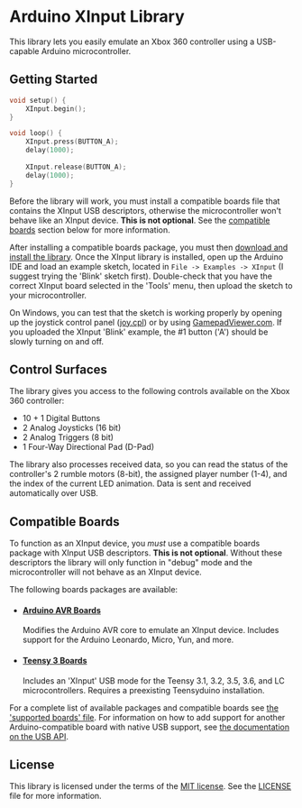 # Arduino XInput Library

This library lets you easily emulate an Xbox 360 controller using a USB-capable Arduino microcontroller.

## Getting Started

```cpp
void setup() {
	XInput.begin();
}

void loop() {
	XInput.press(BUTTON_A);
	delay(1000);
	
	XInput.release(BUTTON_A);
	delay(1000);
}
```

Before the library will work, you must install a compatible boards file that contains the XInput USB descriptors, otherwise the microcontroller won't behave like an XInput device. **This is not optional**. See the [compatible boards](#compatible-boards) section below for more information.

After installing a compatible boards package, you must then [download and install the library](https://www.arduino.cc/en/guide/libraries). Once the XInput library is installed, open up the Arduino IDE and load an example sketch, located in `File -> Examples -> XInput` (I suggest trying the 'Blink' sketch first). Double-check that you have the correct XInput board selected in the 'Tools' menu, then upload the sketch to your microcontroller.

On Windows, you can test that the sketch is working properly by opening up the joystick control panel ([joy.cpl](https://support.microsoft.com/en-us/help/831361/how-to-troubleshoot-game-controllers-in-microsoft-games)) or by using [GamepadViewer.com](https://gamepadviewer.com/?p=1). If you uploaded the XInput 'Blink' example, the #1 button ('A') should be slowly turning on and off.

## Control Surfaces

The library gives you access to the following controls available on the Xbox 360 controller:
* 10 + 1 Digital Buttons
* 2 Analog Joysticks (16 bit)
* 2 Analog Triggers (8 bit)
* 1 Four-Way Directional Pad (D-Pad)

The library also processes received data, so you can read the status of the controller's 2 rumble motors (8-bit), the assigned player number (1-4), and the index of the current LED animation. Data is sent and received automatically over USB.

## Compatible Boards

To function as an XInput device, you *must* use a compatible boards package with XInput USB descriptors. **This is not optional**. Without these descriptors the library will only function in "debug" mode and the microcontroller will not behave as an XInput device.

The following boards packages are available:

* #### [Arduino AVR Boards](https://www.github.com/dmadison/ArduinoXInput_AVR)
  Modifies the Arduino AVR core to emulate an XInput device. Includes support for the Arduino Leonardo, Micro, Yun, and more. 

* #### [Teensy 3 Boards](https://www.github.com/dmadison/ArduinoXInput_Teensy)
  Includes an 'XInput' USB mode for the Teensy 3.1, 3.2, 3.5, 3.6, and LC microcontrollers. Requires a preexisting Teensyduino installation.

For a complete list of available packages and compatible boards see [the 'supported boards' file](extras/SupportedBoards.md). For information on how to add support for another Arduino-compatible board with native USB support, see [the documentation on the USB API](extras/XInputUSB_API.md).

## License

This library is licensed under the terms of the [MIT license](https://opensource.org/licenses/MIT). See the [LICENSE](LICENSE) file for more information.
